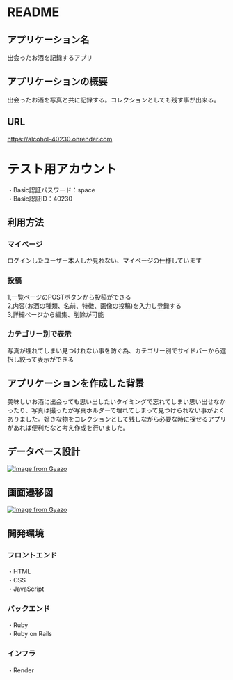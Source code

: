 # README

## アプリケーション名
出会ったお酒を記録するアプリ

## アプリケーションの概要
出会ったお酒を写真と共に記録する。コレクションとしても残す事が出来る。

## URL
https://alcohol-40230.onrender.com
# テスト用アカウント
・Basic認証パスワード：space  
・Basic認証ID：40230

## 利用方法
### マイページ
ログインしたユーザー本人しか見れない、マイページの仕様しています
### 投稿
1,一覧ページのPOSTボタンから投稿ができる  
2,内容(お酒の種類、名前、特徴、画像の投稿)を入力し登録する  
3,詳細ページから編集、削除が可能
### カテゴリー別で表示
写真が埋れてしまい見つけれない事を防ぐ為、カテゴリー別でサイドバーから選択し絞って表示ができる

## アプリケーションを作成した背景
美味しいお酒に出会っても思い出したいタイミングで忘れてしまい思い出せなかったり、写真は撮ったが写真ホルダーで埋れてしまって見つけられない事がよくありました。好きな物をコレクションとして残しながら必要な時に探せるアプリがあれば便利だなと考え作成を行いました。

## データベース設計
[![Image from Gyazo](https://i.gyazo.com/5bfe5224179fa559441dcb6c7dd16244.png)](https://gyazo.com/5bfe5224179fa559441dcb6c7dd16244)

## 画面遷移図
[![Image from Gyazo](https://i.gyazo.com/2a2d4df0fbe2dc5462f68d0c2f960c21.png)](https://gyazo.com/2a2d4df0fbe2dc5462f68d0c2f960c21)

## 開発環境
### フロントエンド
・HTML  
・CSS  
・JavaScript  
### バックエンド
・Ruby  
・Ruby on Rails  

### インフラ
・Render
  



